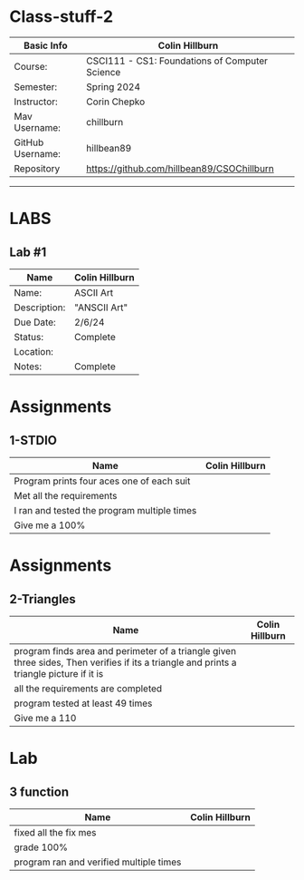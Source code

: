 # Class-stuff-2


| Basic Info | Colin Hillburn|
| --- | ---|
| Course: | CSCI111 - CS1: Foundations of Computer Science |
| Semester: | Spring 2024|
| Instructor: | Corin Chepko |
| Mav Username: |chillburn |
| GitHub Username: | hillbean89 |
| Repository |https://github.com/hillbean89/CSOChillburn|

_______________________________________________________________________________________________________________

# LABS

## Lab #1
| Name | Colin Hillburn |
| --- | --- |
| Name: | ASCII Art |
| Description: | "ANSCII Art" |
| Due Date: | 2/6/24 |
| Status: | Complete |
| Location: |  |
| Notes: | Complete |

# Assignments
## 1-STDIO
| Name | Colin Hillburn |
| --- | --- |
| Program prints four aces one of each suit | |
| Met all the requirements | |
| I ran and tested the program multiple times | |
| Give me a 100% | |

# Assignments
## 2-Triangles
| Name | Colin Hillburn |
| --- | --- |
| program finds area and perimeter of a triangle given three sides, Then verifies if its a triangle and prints a triangle picture if it is | |
| all the requirements are completed| |
| program tested at least 49 times| |
| Give me a 110 | |

# Lab
## 3 function   
| Name | Colin Hillburn |
| --- | --- |
| fixed all the fix mes | |
| grade 100%| |
| program ran and verified multiple times| |